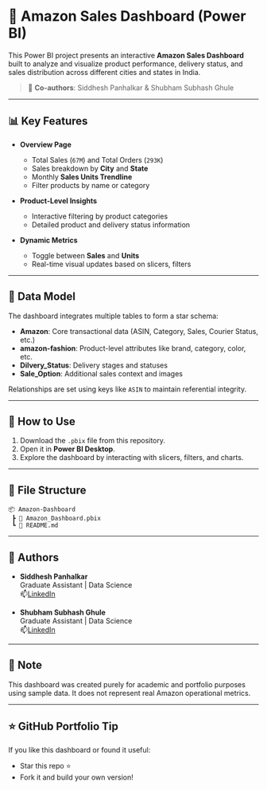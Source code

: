 # 🛒 Amazon Sales Dashboard (Power BI)

This Power BI project presents an interactive **Amazon Sales Dashboard** built to analyze and visualize product performance, delivery status, and sales distribution across different cities and states in India.

> 📌 **Co-authors**: Siddhesh Panhalkar & Shubham Subhash Ghule

---

## 📊 Key Features

- **Overview Page**  
  - Total Sales (`67M`) and Total Orders (`293K`)
  - Sales breakdown by **City** and **State**
  - Monthly **Sales Units Trendline**
  - Filter products by name or category

- **Product-Level Insights**  
  - Interactive filtering by product categories
  - Detailed product and delivery status information

- **Dynamic Metrics**  
  - Toggle between **Sales** and **Units**
  - Real-time visual updates based on slicers, filters

---

## 🧱 Data Model

The dashboard integrates multiple tables to form a star schema:

- **Amazon**: Core transactional data (ASIN, Category, Sales, Courier Status, etc.)
- **amazon-fashion**: Product-level attributes like brand, category, color, etc.
- **Dilvery_Status**: Delivery stages and statuses
- **Sale_Option**: Additional sales context and images

Relationships are set using keys like `ASIN` to maintain referential integrity.

---

## 🚀 How to Use

1. Download the `.pbix` file from this repository.
2. Open it in **Power BI Desktop**.
3. Explore the dashboard by interacting with slicers, filters, and charts.

---

## 📁 File Structure

```
📦 Amazon-Dashboard
 ┣ 📄 Amazon_Dashboard.pbix
 ┗ 📄 README.md
```

---

## 🙌 Authors

- **Siddhesh Panhalkar**  
  Graduate Assistant | Data Science  
  📫[LinkedIn](www.linkedin.com/in/siddhesh-panhalkar)
  
- **Shubham Subhash Ghule**  
  Graduate Assistant | Data Science                         
  📫[LinkedIn](http://www.linkedin.com/in/contact-shubham-ghule)


---

## 📌 Note

This dashboard was created purely for academic and portfolio purposes using sample data. It does not represent real Amazon operational metrics.

---

## ⭐ GitHub Portfolio Tip

If you like this dashboard or found it useful:
- Star this repo ⭐
- Fork it and build your own version!
